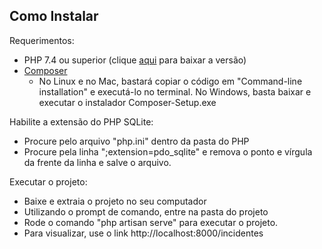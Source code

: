## Como Instalar

Requerimentos:
- PHP 7.4 ou superior (clique <a href="https://www.php.net/">aqui</a> para baixar a versão)
- <a href="https://getcomposer.org/">Composer</a>
    - No Linux e no Mac, bastará copiar o código em "Command-line installation" e executá-lo no terminal. No Windows, basta baixar e executar o instalador Composer-Setup.exe

Habilite a extensão do PHP SQLite:
- Procure pelo arquivo "php.ini" dentro da pasta do PHP
- Procure pela linha ";extension=pdo_sqlite" e remova o ponto e vírgula da frente da linha e salve o arquivo.

Executar o projeto:
- Baixe e extraia o projeto no seu computador
- Utilizando o prompt de comando, entre na pasta do projeto
- Rode o comando "php artisan serve" para executar o projeto. 
- Para visualizar, use o link http://localhost:8000/incidentes
